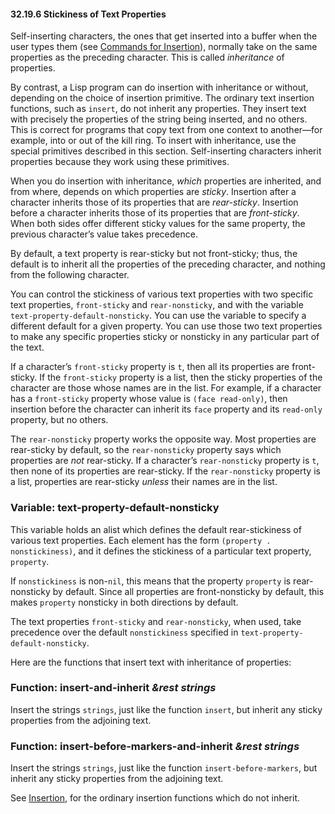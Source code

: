 

#### 32.19.6 Stickiness of Text Properties

Self-inserting characters, the ones that get inserted into a buffer when the user types them (see [Commands for Insertion](Commands-for-Insertion.html)), normally take on the same properties as the preceding character. This is called *inheritance* of properties.

By contrast, a Lisp program can do insertion with inheritance or without, depending on the choice of insertion primitive. The ordinary text insertion functions, such as `insert`, do not inherit any properties. They insert text with precisely the properties of the string being inserted, and no others. This is correct for programs that copy text from one context to another—for example, into or out of the kill ring. To insert with inheritance, use the special primitives described in this section. Self-inserting characters inherit properties because they work using these primitives.

When you do insertion with inheritance, *which* properties are inherited, and from where, depends on which properties are *sticky*. Insertion after a character inherits those of its properties that are *rear-sticky*. Insertion before a character inherits those of its properties that are *front-sticky*. When both sides offer different sticky values for the same property, the previous character’s value takes precedence.

By default, a text property is rear-sticky but not front-sticky; thus, the default is to inherit all the properties of the preceding character, and nothing from the following character.

You can control the stickiness of various text properties with two specific text properties, `front-sticky` and `rear-nonsticky`, and with the variable `text-property-default-nonsticky`. You can use the variable to specify a different default for a given property. You can use those two text properties to make any specific properties sticky or nonsticky in any particular part of the text.

If a character’s `front-sticky` property is `t`, then all its properties are front-sticky. If the `front-sticky` property is a list, then the sticky properties of the character are those whose names are in the list. For example, if a character has a `front-sticky` property whose value is `(face read-only)`, then insertion before the character can inherit its `face` property and its `read-only` property, but no others.

The `rear-nonsticky` property works the opposite way. Most properties are rear-sticky by default, so the `rear-nonsticky` property says which properties are *not* rear-sticky. If a character’s `rear-nonsticky` property is `t`, then none of its properties are rear-sticky. If the `rear-nonsticky` property is a list, properties are rear-sticky *unless* their names are in the list.

### Variable: **text-property-default-nonsticky**

This variable holds an alist which defines the default rear-stickiness of various text properties. Each element has the form `(property . nonstickiness)`, and it defines the stickiness of a particular text property, `property`.

If `nonstickiness` is non-`nil`, this means that the property `property` is rear-nonsticky by default. Since all properties are front-nonsticky by default, this makes `property` nonsticky in both directions by default.

The text properties `front-sticky` and `rear-nonsticky`, when used, take precedence over the default `nonstickiness` specified in `text-property-default-nonsticky`.

Here are the functions that insert text with inheritance of properties:

### Function: **insert-and-inherit** *\&rest strings*

Insert the strings `strings`, just like the function `insert`, but inherit any sticky properties from the adjoining text.

### Function: **insert-before-markers-and-inherit** *\&rest strings*

Insert the strings `strings`, just like the function `insert-before-markers`, but inherit any sticky properties from the adjoining text.

See [Insertion](Insertion.html), for the ordinary insertion functions which do not inherit.
